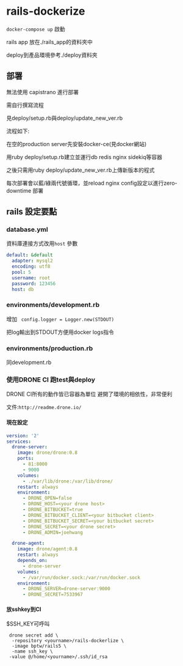 # rails-dockerize

`docker-compose up` 啟動

rails app 放在./rails_app的資料夾中

deploy到產品環境參考./deploy資料夾

## 部署

無法使用 capistrano 進行部署

需自行撰寫流程

見deploy/setup.rb與deploy/update_new_ver.rb

流程如下:

在空的production server先安裝docker-ce(見docker網站)

用ruby deploy/setup.rb建立並運行db redis nginx sidekiq等容器

之後只需用ruby deploy/update_new_ver.rb上傳新版本的程式

每次部署會以藍/綠兩代號循環，並reload nginx config設定以進行zero-downtime 部署

## rails 設定要點

### database.yml

資料庫連接方式改用`host` 參數

```yaml
default: &default
  adapter: mysql2
  encoding: utf8
  pool: 5
  username: root
  password: 123456
  host: db
```

### environments/development.rb

增加 ` config.logger = Logger.new(STDOUT)`

把log輸出到STDOUT方便用docker logs指令

### environments/production.rb

同development.rb

### 使用DRONE CI 跑test與deploy

DRONE CI所有的動作皆已容器為單位
避開了環境的相依性，非常便利

文件:`http://readme.drone.io/`

#### 現在設定

```yaml
version: '2'
services:
  drone-server:
    image: drone/drone:0.8
    ports:
      - 81:8000
      - 9000
    volumes:
      - ./var/lib/drone:/var/lib/drone/
    restart: always
    environment:
      - DRONE_OPEN=false
      - DRONE_HOST=<your drone host>
      - DRONE_BITBUCKET=true
      - DRONE_BITBUCKET_CLIENT=<your bitbucket client>
      - DRONE_BITBUCKET_SECRET=<your bitbucket secret>
      - DRONE_SECRET=<your drone secret>
      - DRONE_ADMIN=joehwang

  drone-agent:
    image: drone/agent:0.8
    restart: always
    depends_on:
      - drone-server
    volumes:
      - /var/run/docker.sock:/var/run/docker.sock
    environment:
      - DRONE_SERVER=drone-server:9000
      - DRONE_SECRET=7533967
```

#### 放sshkey到CI 

$SSH_KEY可呼叫
```shell
 drone secret add \
  -repository <yourname>/rails-dockerlize \
  -image bptw/rails5 \
  -name ssh_key \
 -value @/home/<yourname>/.ssh/id_rsa
```


